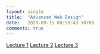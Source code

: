 ```yaml
---
layout: single
title:  "Advanced Web Design"
date:   2020-09-15 00:59:43 +0700
comments: true
---
```


[Lecture 1][lecture1]
[Lecture 2][lecture2]
[Lecture 3][lecture3]  

[lecture1]: /courses/avd/lecture1.pptx
[lecture2]: /courses/avd/lecture2.pptx
[lecture3]: /courses/avd/lecture3.pptx